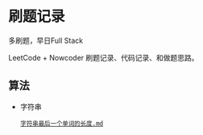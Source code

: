 # 刷题记录
多刷题，早日Full Stack

LeetCode + Nowcoder 刷题记录、代码记录、和做题思路。

## 算法
- 字符串

    [`字符串最后一个单词的长度.md`](https://github.com/cat-lemonade/coding/blob/main/src/HJ1%20字符串最后一个单词的长度/字符串最后一个单词的长度.md)

